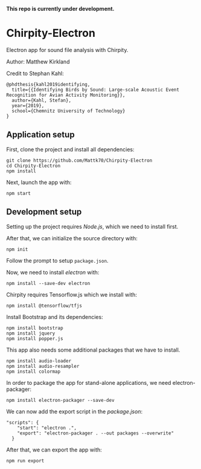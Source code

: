 <b>This repo is currently under development.</b>

# Chirpity-Electron

Electron app for sound file analysis with Chirpity.

Author: Matthew Kirkland



Credit to Stephan Kahl:

```
@phdthesis{kahl2019identifying,
  title={{Identifying Birds by Sound: Large-scale Acoustic Event Recognition for Avian Activity Monitoring}},
  author={Kahl, Stefan},
  year={2019},
  school={Chemnitz University of Technology}
}
```

## Application setup

First, clone the project and install all dependencies:

```
git clone https://github.com/Mattk70/Chirpity-Electron
cd Chirpity-Electron
npm install
```

Next, launch the app with:

```
npm start
```

## Development setup

Setting up the project requires <i>Node.js</i>, which we need to install first.

After that, we can initialize the source directory with:

```
npm init
```

Follow the prompt to setup ```package.json```.

Now, we need to install <i>electron</I> with:

```
npm install --save-dev electron
```

Chirpity requires Tensorflow.js which we install with:

```
npm install @tensorflow/tfjs
```

Install Bootstrap and its dependencies:

```
npm install bootstrap
npm install jquery
npm install popper.js
```

This app also needs some additional packages that we have to install.

```
npm install audio-loader
npm install audio-resampler
npm install colormap
```

In order to package the app for stand-alone applications, we need electron-packager:

```
npm install electron-packager --save-dev
```

We can now add the export script in the <i>package.json</i>:

```
"scripts": {
    "start": "electron .",
    "export": "electron-packager . --out packages --overwrite"
  }
```

After that, we can export the app with:

```
npm run export
```



